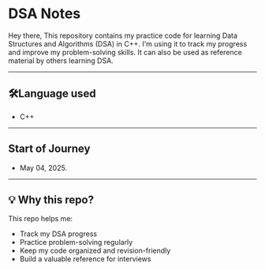 # DSA Notes
<p>Hey there, This repository contains my practice code for learning Data Structures and Algorithms (DSA) in C++. I'm using it to track my progress and improve my problem-solving skills. It can also be used as reference material by others learning DSA.</p>

----

## 🛠Language used
- C++

----

## Start of Journey
- May 04, 2025.

-----

## 💡 Why this repo?

This repo helps me:
- Track my DSA progress
- Practice problem-solving regularly
- Keep my code organized and revision-friendly
- Build a valuable reference for interviews
